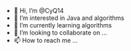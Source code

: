 - 👋 Hi, I’m @CyQ14
- 👀 I’m interested in Java and algorithms
- 🌱 I’m currently learning algorithms
- 💞️ I’m looking to collaborate on ...
- 📫 How to reach me ...

<!---
CyQ14/CyQ14 is a ✨ special ✨ repository because its `README.md` (this file) appears on your GitHub profile.
You can click the Preview link to take a look at your changes.
--->
